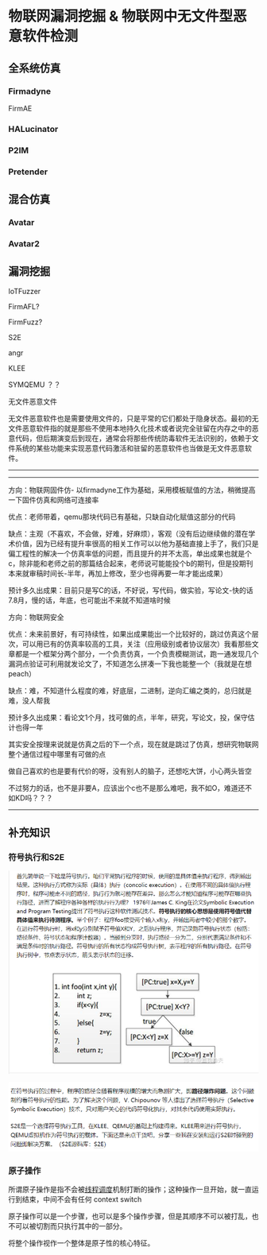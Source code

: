 # 物联网漏洞挖掘 & 物联网中无文件型恶意软件检测



## 全系统仿真

### Firmadyne

FirmAE

### HALucinator

### P2IM

### Pretender



## 混合仿真

### Avatar

### Avatar2



## 漏洞挖掘

IoTFuzzer

FirmAFL?

FirmFuzz?

S2E

angr

KLEE

 SYMQEMU ？？

无文件恶意文件

​	 无文件恶意软件也是需要使用文件的，只是平常的它们都处于隐身状态。最初的无文件恶意软件指的就是那些不使用本地持久化技术或者说完全驻留在内存之中的恶意代码，但后期演变后到现在，通常会将那些传统防毒软件无法识别的，依赖于文件系统的某些功能来实现恶意代码激活和驻留的恶意软件也当做是无文件恶意软件。 

---

----

方向：物联网固件仿- 以firmadyne工作为基础，采用模板赋值的方法，稍微提高一下固件仿真和网络可连接率

优点：老师带着，qemu那块代码已有基础，只缺自动化赋值这部分的代码

缺点：主观（不喜欢，不会做，好难，好麻烦），客观（没有后边继续做的潜在学术价值，因为已经有提升率很高的相关工作可以以他为基础直接上手了，我们只是偏工程性的解决一个仿真率低的问题，而且提升的并不太高，单出成果也就是个c，除非能和老师之前的那篇结合起来，老师说可能能投个b的期刊，但是投期刊本来就审稿时间长-半年，再加上修改，至少也得再要一年才能出成果）

预计多久出成果：目前只是写C的话，不好说，写代码，做实验，写论文-快的话7.8月，慢的话，年底，也可能出不来就不知道啥时候



方向：物联网安全

优点：未来前景好，有可持续性，如果出成果能出一个比较好的，跳过仿真这个层次，可以用已有的仿真率较高的工具，关注（应用级别或者协议层次）我看那些文章都是一个框架分两个部分，一个负责仿真，一个负责模糊测试，跑一通发现几个漏洞点验证可利用就发论文了，不知道怎么拼凑一下我也能整一个（我就是在想peach）

缺点：难，不知道什么程度的难，好底层，二进制，逆向汇编之类的，总归就是难，没人帮我

预计多久出成果：看论文1个月，找可做的点，半年，研究，写论文，投，保守估计也得一年



其实安全按理来说就是仿真之后的下一个点，现在就是跳过了仿真，想研究物联网整个通信过程中哪里有可做的点

做自己喜欢的也是要有代价的呀，没有别人的脑子，还想吃大饼，小心两头皆空

不过努力的话，也不是非要A，应该出个c也不是那么难吧，我不如O，难道还不如KD吗？？？

---



## 补充知识

### 符号执行和S2E

![1617873970189](../../imgs/1617873970189.png)

![1617873996412](../../imgs/1617873996412.png)





### 原子操作

 所谓原子操作是指不会被[线程调度](https://baike.baidu.com/item/线程调度/10226112)机制打断的操作；这种操作一旦开始，就一直运行到结束，中间不会有任何 context switch  

原子操作可以是一个步骤，也可以是多个操作步骤，但是其顺序不可以被打乱，也不可以被切割而只执行其中的一部分。

将整个操作视作一个整体是原子性的核心特征。

